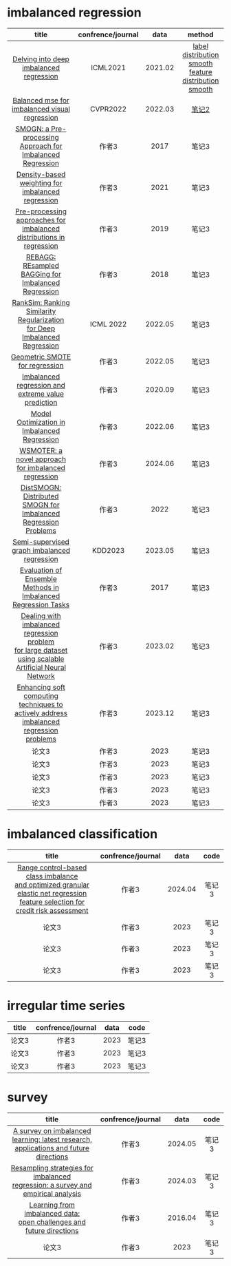 # imbalanced regression
| title | confrence/journal | data | method |
| :--------: | :----: | :--------: | :----: |
| [Delving into deep imbalanced regression](https://arxiv.org/abs/2102.09554)    | ICML2021| 2021.02     | [label distribution smooth<br>feature distribution smooth](https://github.com/YyzHarry/imbalanced-regression)|
| [Balanced mse for imbalanced visual regression](https://arxiv.org/abs/2203.16427)    | CVPR2022| 2022.03     | [笔记2](https://github.com/jiawei-ren/BalancedMSE)|
| [SMOGN: a Pre-processing Approach for<br>Imbalanced Regression](https://proceedings.mlr.press/v74/branco17a)    | 作者3| 2017 | 笔记3|
| [Density-based weighting for imbalanced regression](https://link.springer.com/article/10.1007/s10994-021-06023-5)    | 作者3| 2021     | 笔记3|
| [Pre-processing approaches for imbalanced<br>distributions in regression](https://www.sciencedirect.com/science/article/abs/pii/S0925231219301638)    | 作者3| 2019     | 笔记3|
| [REBAGG: REsampled BAGGing for<br>Imbalanced Regression](https://proceedings.mlr.press/v94/branco18a.html)    | 作者3| 2018     | 笔记3|
| [RankSim: Ranking Similarity Regularization<br>for Deep Imbalanced Regression](https://arxiv.org/abs/2205.15236)    | ICML 2022| 2022.05     | 笔记3|
| [Geometric SMOTE for regression](https://www.sciencedirect.com/science/article/abs/pii/S095741742101678X)    | 作者3| 2022.05     | 笔记3|
| [Imbalanced regression and extreme value prediction](https://link.springer.com/article/10.1007/s10994-020-05900-9)    | 作者3| 2020.09     | 笔记3|
| [Model Optimization in Imbalanced Regression](https://arxiv.org/abs/2206.09991)    | 作者3| 2022.06     | 笔记3|
| [WSMOTER: a novel approach for imbalanced regression](https://link.springer.com/article/10.1007/s10489-024-05608-6)    | 作者3| 2024.06     | 笔记3|
| [DistSMOGN: Distributed SMOGN for<br>Imbalanced Regression Problems](https://proceedings.mlr.press/v183/song22a.html)    | 作者3| 2022     | 笔记3|
| [Semi-supervised graph imbalanced regression](https://arxiv.org/abs/2305.12087)    | KDD2023| 2023.05     | 笔记3|
| [Evaluation of Ensemble Methods in<br>Imbalanced Regression Tasks](https://proceedings.mlr.press/v74/moniz17a.html)    | 作者3| 2017     | 笔记3|
| [Dealing with imbalanced regression problem<br>for large dataset using scalable<br>Artificial Neural Network](https://www.sciencedirect.com/science/article/abs/pii/S1384107622001415)   | 作者3| 2023.02     | 笔记3|
| [Enhancing soft computing techniques to actively address imbalanced regression problems](https://doi.org/10.1016/j.eswa.2023.121011)    | 作者3| 2023.12     | 笔记3|
| 论文3    | 作者3| 2023     | 笔记3|
| 论文3    | 作者3| 2023     | 笔记3|
| 论文3    | 作者3| 2023     | 笔记3|
| 论文3    | 作者3| 2023     | 笔记3|
| 论文3    | 作者3| 2023     | 笔记3|

# imbalanced classification
| title | confrence/journal | data | code |
| :--------: | :----: | :--------: | :----: |
| [Range control-based class imbalance<br>and optimized granular elastic net regression<br>feature selection for credit risk assessment](https://link.springer.com/article/10.1007/s10115-024-02103-9)    | 作者3| 2024.04     | 笔记3|
| 论文3    | 作者3| 2023     | 笔记3|
| 论文3    | 作者3| 2023     | 笔记3|
| 论文3    | 作者3| 2023     | 笔记3|


# irregular time series
| title | confrence/journal | data | code |
| :--------: | :----: | :--------: | :----: |
| 论文3    | 作者3| 2023     | 笔记3|
| 论文3    | 作者3| 2023     | 笔记3|
| 论文3    | 作者3| 2023     | 笔记3|

# survey
| title | confrence/journal | data | code |
| :--------: | :----: | :--------: | :----: |
| [A survey on imbalanced learning: latest research,<br>applications and future directions](https://link.springer.com/article/10.1007/s10462-024-10759-6)    | 作者3| 2024.05     | 笔记3|
| [Resampling strategies for imbalanced<br>regression: a survey and empirical analysis](https://link.springer.com/article/10.1007/s10462-024-10724-3)    | 作者3| 2024.03    | 笔记3|
| [Learning from imbalanced data:<br>open challenges and future directions](https://link.springer.com/article/10.1007/s13748-016-0094-0)    | 作者3| 2016.04     | 笔记3|
| 论文3    | 作者3| 2023     | 笔记3|
